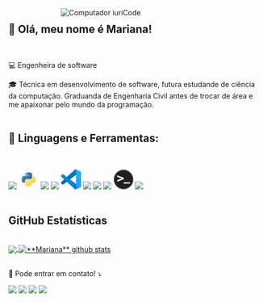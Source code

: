 <img src="https://raw.githubusercontent.com/MicaelliMedeiros/micaellimedeiros/master/image/computer-illustration.png" min-width="400px" max-width="400px" width="400px" align="right" alt="Computador iuriCode">

## 💜 Olá, meu nome é <strong>Mariana!</strong>
<br>
<p align="left">
  💻 Engenheira de software
  
  🎓 Técnica em desenvolvimento de software, futura estudande de ciência da computação. Graduanda de Engenharia Civil antes de trocar de área e me apaixonar pelo mundo da programação.
<br>
<br>
</p>

## :rocket: **Linguagens e Ferramentas:** 
<br>

<code><img height="40" src="https://cdn.jsdelivr.net/gh/devicons/devicon/icons/java/java-original.svg"></code>
<code><img height="40" src="https://raw.githubusercontent.com/github/explore/80688e429a7d4ef2fca1e82350fe8e3517d3494d/topics/python/python.png"></code>
<code><img height="40" src="https://cdn.jsdelivr.net/gh/devicons/devicon/icons/mysql/mysql-original.svg"></code>
<code><img height="40" src="https://cdn.jsdelivr.net/gh/devicons/devicon/icons/postgresql/postgresql-original.svg"></code>
<code><img height="40" src="https://raw.githubusercontent.com/github/explore/80688e429a7d4ef2fca1e82350fe8e3517d3494d/topics/visual-studio-code/visual-studio-code.png"></code>
<code><img height="40" src="https://cdn.jsdelivr.net/gh/devicons/devicon/icons/intellij/intellij-original.svg"></code>
<code><img height="40" src="https://cdn.jsdelivr.net/gh/devicons/devicon/icons/git/git-original.svg"></code>
<code><img height="40" src="https://cdn.jsdelivr.net/gh/devicons/devicon/icons/github/github-original.svg"></code>
<code><img height="40" src="https://raw.githubusercontent.com/github/explore/80688e429a7d4ef2fca1e82350fe8e3517d3494d/topics/terminal/terminal.png"></code>
<code><img height="40" src="https://cdn.jsdelivr.net/gh/devicons/devicon/icons/googlecloud/googlecloud-original.svg"></code>
<br><br>
## **GitHub Estatísticas**
<br>
<a href="https://github.com/Gurupreet">
  <img align="center" src="https://github-readme-stats.vercel.app/api/top-langs/?username=marianamoreira7&theme=dracula&hide_langs_below=1" />
</a>

<a href="https://github.com/Gurupreet">
 <img align="center" src="https://github-readme-stats.vercel.app/api?username=marianamoreira7&show_icons=true&theme=dracula&line_height=27" alt="**Mariana** github stats"/>
</a>
<br><br>
<p align="left">
  💌 Pode entrar em contato! ⤵️
</p>

<p align="left">
  <a href="maribrignol.98@gmail.com" alt="Gmail" target="_blank">
  <img src="https://img.shields.io/badge/-Gmail-FF0000?style=flat-square&labelColor=FF0000&logo=gmail&logoColor=white&link=maribrignol.98@gmail.com" /></a>

  <a href="https://www.linkedin.com/in/marianamoreira7/" alt="Linkedin">
  <img src="https://img.shields.io/badge/-Linkedin-0e76a8?style=flat-square&logo=Linkedin&logoColor=white&link=https://www.linkedin.com/in/marianamoreira7/" /></a>

  <a href="https://www.instagram.com/brignolmari/" alt="Instagram">
  <img src="https://img.shields.io/badge/-Instagram-DF0174?style=flat-square&labelColor=DF0174&logo=instagram&logoColor=white&link=https://www.instagram.com/brignolmari/"/></a>
  <a href="https://stackoverflow.com/users/17571688/mariana-moreira" alt="Instagram">
  <img src="https://img.shields.io/badge/-StackOverflow-orange"/></a>
  
  
</p>  
